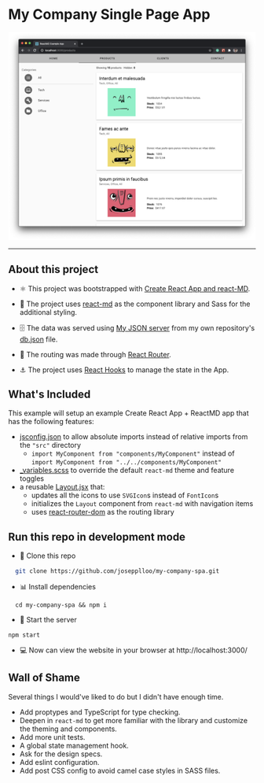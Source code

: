 # My Company Single Page App

![app](./public/app.png)

---

## About this project

- ⚛️ This project was bootstrapped with
[Create React App and react-MD](https://github.com/mlaursen/react-md/tree/master/examples/create-react-app).

- 🎨 The project uses [react-md](https://react-md.dev) as the component library and Sass for the additional styling.

- 🗄 The data was served using [My JSON server](https://my-json-server.typicode.com/) from my own repository's [db.json](./db.json) file.

 - 🔗 The routing was made through [React Router](https://reactrouter.com/web/guides/quick-start).

 - ⚓️ The project uses [React Hooks](https://reactjs.org/docs/hooks-intro.html) to manage the state in the App.

## What's Included

This example will setup an example Create React App + ReactMD app that has the
following features:

- [jsconfig.json](./jsconfig.json) to allow absolute imports instead of relative
  imports from the `"src"` directory
  - `import MyComponent from "components/MyComponent"` instead of
    `import MyComponent from "../../components/MyComponent"`
- [\_variables.scss](./src/_variables.scss) to override the default `react-md`
  theme and feature toggles
- a reusable [Layout.jsx](./src/components/Layout/Layout.jsx) that:
  - updates all the icons to use `SVGIcon`s instead of `FontIcon`s
  - initializes the `Layout` component from `react-md` with navigation items
  - uses [react-router-dom](https://www.npmjs.com/package/react-router-dom) as
    the routing library

## Run this repo in development mode

- 🐑 Clone this repo
```bash
  git clone https://github.com/josepplloo/my-company-spa.git
```
- 📊 Install dependencies
```
  cd my-company-spa && npm i
```
- 🏁 Start the server
```
npm start
```
- 💻 Now can view the website in your browser at http://localhost:3000/

## Wall of Shame

Several things I would've liked to do but I didn't have enough time. 

- Add proptypes and TypeScript for type checking.
- Deepen in `react-md` to get more familiar with the library and customize the theming and components.
- Add more unit tests.
- A global state management hook.
- Ask for the design specs.
- Add eslint configuration.
- Add post CSS config to avoid camel case styles in SASS files. 
